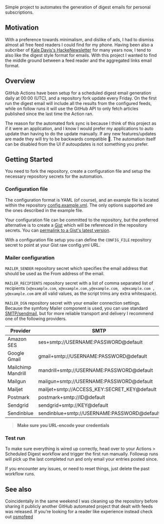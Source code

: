 Simple project to automates the generation of digest emails for personal subscriptions.

## Motivation

With a preference towards minimalism, and dislike of ads, I had to dismiss almost all free feed readers I could find for my phone. Having been also a subcriber of [Kale Davis's HackeNewsletter](https://hackernewsletter.com/) for many years now, I tend to also like the digest style format for emails. With this project I wanted to find the middle ground between a feed reader and the aggregated links email format.

## Overview

GitHub Actions have been setup for a scheduled digest email generation daily at 00:00 (UTC), and a repository fork update every Friday. On the first run the digest email will include all the results from the configured feeds, while on follow runs it will use the GitHub API to only fetch articles published since the last time the Action ran.

The reason for the automated fork sync is because I think of this project as if it were an application, and I know I would prefer my applications to auto update than having to do the update manually. If any new features/updates are made they will try to be backwards compatible 🤞. The automation itself can be disabled from the UI if autoupdates is not something you prefer.

## Getting Started

You need to fork the repository, create a configuration file and setup the necessary repository secrets for the automation.

### Configuration file

The configuration format is YAML (of course), and an example file is located within the repository [config.example.yml](./config.example.yml). The only options supported are the ones described in the example file. 

Your configuration file can be committed to the repository, but the preferred alternative is to create a [Gist](https://gist.github.com) which will be referenced in the repository secrets. You can [permalink to a Gist's latest version](https://gist.github.com/atenni/5604615).

With a configuration file setup you can define the `CONFIG_FILE` repository secret to point at your Gist raw config.yml URL.

### Mailer configuration

`MAILER_SENDER` repository secret which specifies the email address that should be used as the From address of the email.

`MAILER_RECIPIENTS` repository secret with a list of comma separated list of recipients (`x@example.com`, `x@example.com,y@example.com`, ` x@example.com , y@example.com` are all valid values, as the script trims any extra whitespace).

`MAILER_DSN` repository secret with your emailer connection settings. Because the symfony Mailer component is used, you can use standard [SMTP/sendmail](https://symfony.com/doc/current/mailer.html#using-built-in-transports), but for more reliable transport and delivery I recommend one of the following providers. 


| Provider | SMTP | HTTP | API |
|----------|------|------|-----|
| Amazon SES | ses+smtp://USERNAME:PASSWORD@default  | ses+https://ACCESS_KEY:SECRET_KEY@default | ses+api://ACCESS_KEY:SECRET_KEY@default |
| Google Gmail | gmail+smtp://USERNAME:PASSWORD@default | n/a | n/a |
| Mailchimp Mandrill | mandrill+smtp://USERNAME:PASSWORD@default | mandrill+https://KEY@default | mandrill+api://KEY@default |
| Mailgun | mailgun+smtp://USERNAME:PASSWORD@default | mailgun+https://KEY:DOMAIN@default | mailgun+api://KEY:DOMAIN@default |
| Mailjet | mailjet+smtp://ACCESS_KEY:SECRET_KEY@default | n/a | mailjet+api://ACCESS_KEY:SECRET_KEY@default |
| Postmark | postmark+smtp://ID@default | n/a | postmark+api://KEY@default |
| Sendgrid | sendgrid+smtp://KEY@default | n/a | sendgrid+api://KEY@default |
| Sendinblue | sendinblue+smtp://USERNAME:PASSWORD@default | n/a | sendinblue+api://KEY@default |

> **Make sure you URL-encode your credentials**


### Test run

To make sure everything is wired up correctly, head over to your Actions > Scheduled Digest workflow and trigger the first run manually. Followup runs will pick up the last completed run and only email your entries posted since.

If you encounter any issues, or need to reset things, just delete the past workflow runs.


## See also

Coincidentally in the same weekend I was cleaning up the repository before sharing it publicly another GitHub automated
project that dealt with feeds was released. If you're looking for a reader like experience instead check out [osmofeed](https://github.com/osmoscraft/osmosfeed)
